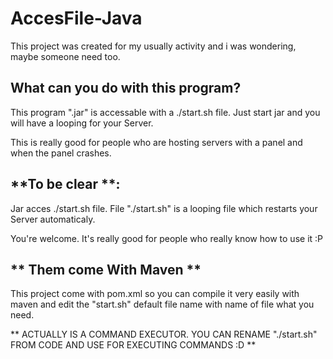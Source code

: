 # AccesFile-Java
This project was created for my usually activity and i was wondering, maybe someone need too.


## What can you do with this program?

This program ".jar" is accessable with a ./start.sh file. Just start jar and you will have a looping for your Server.

This is really good for people who are hosting servers with a panel and when the panel crashes.

## **To be clear **: 



Jar acces ./start.sh file. File "./start.sh" is a looping file which restarts your Server automaticaly.

You're welcome. It's really good for people who really know how to use it :P

## ** Them come With Maven ** 

This project come with pom.xml so you can compile it very easily with maven and edit the "start.sh" default file name with name of file what you need.





** ACTUALLY IS A COMMAND EXECUTOR. YOU CAN RENAME "./start.sh" FROM CODE AND USE FOR EXECUTING COMMANDS :D **
